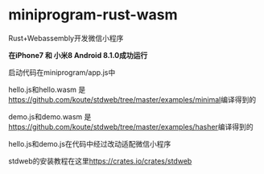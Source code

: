 # miniprogram-rust-wasm

Rust+Webassembly开发微信小程序

<b>在iPhone7 和 小米8 Android 8.1.0成功运行</b>

启动代码在miniprogram/app.js中

hello.js和hello.wasm 是 <a href="https://github.com/koute/stdweb/tree/master/examples/minimal">https://github.com/koute/stdweb/tree/master/examples/minimal</a>编译得到的

demo.js和demo.wasm 是 <a href="https://github.com/koute/stdweb/tree/master/examples/hasher">https://github.com/koute/stdweb/tree/master/examples/hasher</a>编译得到的

hello.js和demo.js在代码中经过改动适配微信小程序

stdweb的安装教程在这里<a href="https://crates.io/crates/stdweb">https://crates.io/crates/stdweb</a>